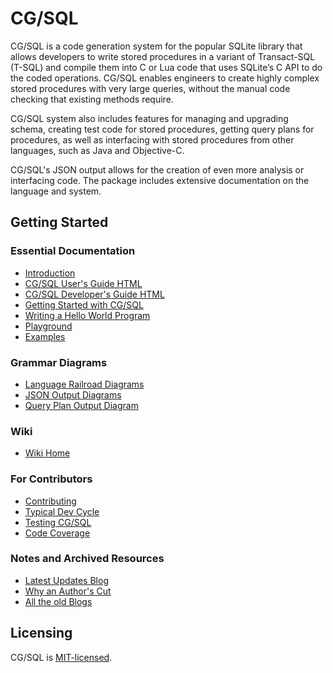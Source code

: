 # CG/SQL

CG/SQL is a code generation system for the popular SQLite library that allows
developers to write stored procedures in a variant of Transact-SQL (T-SQL) and
compile them into C or Lua code that uses SQLite’s C API to do the coded
operations.  CG/SQL enables engineers to create highly complex stored
procedures with very large queries, without the manual code checking that
existing methods require.

CG/SQL system also includes features for managing and upgrading schema,
creating test code for stored procedures, getting query plans for procedures,
as well as interfacing with stored procedures from other languages, such as
Java and Objective-C.

CG/SQL's JSON output allows for the creation of even more analysis or
interfacing code. The package includes extensive documentation on the language
and system.

## Getting Started

### Essential Documentation

- [Introduction](https://ricomariani.github.io/CG-SQL-author/docs/quick_start/introduction/)
- [CG/SQL User's Guide HTML](https://ricomariani.github.io/CG-SQL-author/user_guide.html#chapter-1-introduction)
- [CG/SQL Developer's Guide HTML](https://ricomariani.github.io/CG-SQL-author/developer_guide.html)
- [Getting Started with CG/SQL](https://ricomariani.github.io/CG-SQL-author/docs/quick_start/getting-started/)
- [Writing a Hello World Program](https://ricomariani.github.io/CG-SQL-author/docs/user_guide/01_introduction/#getting-started)
- [Playground](https://ricomariani.github.io/CG-SQL-author/docs/quick_start/playground/)
- [Examples](https://github.com/ricomariani/CG-SQL-author/wiki/Examples)

### Grammar Diagrams
- [Language Railroad Diagrams](https://ricomariani.github.io/CG-SQL-author/cql_grammar.railroad.html)
- [JSON Output Diagrams](https://ricomariani.github.io/CG-SQL-author/json_grammar.railroad.html)
- [Query Plan Output Diagram](https://ricomariani.github.io/CG-SQL-author/query_plan_grammar.railroad.html)

### Wiki
- [Wiki Home](https://github.com/ricomariani/CG-SQL-author/wiki/Home)

### For Contributors
- [Contributing](https://github.com/ricomariani/CG-SQL-author/blob/main/CONTRIBUTING.md)
- [Typical Dev Cycle](https://ricomariani.github.io/CG-SQL-author/docs/contributors/dev_notes/)
- [Testing CG/SQL](https://ricomariani.github.io/CG-SQL-author/docs/contributors/testing/)
- [Code Coverage](https://ricomariani.github.io/CG-SQL-author/docs/contributors/code-coverage/)

### Notes and Archived Resources
- [Latest Updates Blog](https://github.com/ricomariani/CG-SQL-author/wiki/CG-SQL-Blog)
- [Why an Author's Cut](https://github.com/ricomariani/CG-SQL-author/wiki/CG-SQL-Author's-Cut)
- [All the old Blogs](https://github.com/ricomariani/CG-SQL-author/wiki/CG-SQL-Blog-Archive)

## Licensing

CG/SQL is [MIT-licensed](./LICENSE).
